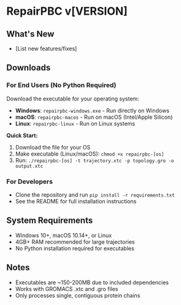 # RepairPBC v[VERSION]

## What's New
- [List new features/fixes]

## Downloads

### For End Users (No Python Required)
Download the executable for your operating system:

- **Windows**: `repairpbc-windows.exe` - Run directly on Windows
- **macOS**: `repairpbc-macos` - Run on macOS (Intel/Apple Silicon)
- **Linux**: `repairpbc-linux` - Run on Linux systems

**Quick Start:**
1. Download the file for your OS
2. Make executable (Linux/macOS): `chmod +x repairpbc-[os]`
3. Run: `./repairpbc-[os] -t trajectory.xtc -p topology.gro -o output.xtc`

### For Developers
- Clone the repository and run `pip install -r requirements.txt`
- See the README for full installation instructions

## System Requirements
- Windows 10+, macOS 10.14+, or Linux
- 4GB+ RAM recommended for large trajectories
- No Python installation required for executables

## Notes
- Executables are ~150-200MB due to included dependencies
- Works with GROMACS .xtc and .gro files
- Only processes single, contiguous protein chains 